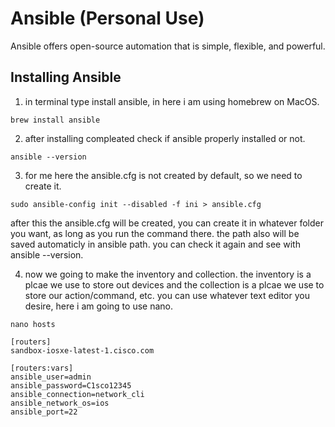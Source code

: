 # Ansible (Personal Use)

Ansible offers open-source automation that is simple, flexible, and powerful.

## Installing Ansible

1. in terminal type install ansible, in here i am using homebrew on MacOS.
```
brew install ansible
```

2. after installing compleated check if ansible properly installed or not.
```
ansible --version
```

3. for me here the ansible.cfg is not created by default, so we need to create it.
```
sudo ansible-config init --disabled -f ini > ansible.cfg      
```

after this the ansible.cfg will be created, you can create it in whatever folder you want, as long as you run the command there. the path also will be saved automaticly in ansible path.
you can check it again and see with ansible --version.

4. now we going to make the inventory and collection. the inventory is a plcae we use to store out devices and the collection is a plcae we use to store our action/command, etc.
   you can use whatever text editor you desire, here i am going to use nano.

```
nano hosts
```
```
[routers]
sandbox-iosxe-latest-1.cisco.com

[routers:vars]
ansible_user=admin
ansible_password=C1sco12345
ansible_connection=network_cli
ansible_network_os=ios
ansible_port=22
```
